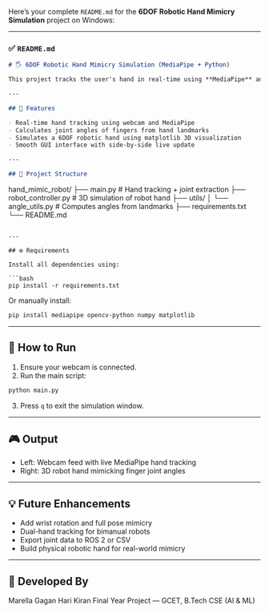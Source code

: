 Here’s your complete `README.md` for the **6DOF Robotic Hand Mimicry Simulation** project on Windows:

---

### ✅ `README.md`

```markdown
# 🖐️ 6DOF Robotic Hand Mimicry Simulation (MediaPipe + Python)

This project tracks the user's hand in real-time using **MediaPipe** and simulates a **6DOF robotic hand** that mimics the movement. It runs entirely on **Windows**, with no hardware required — purely simulation using Python.

---

## 🧠 Features

- Real-time hand tracking using webcam and MediaPipe
- Calculates joint angles of fingers from hand landmarks
- Simulates a 6DOF robotic hand using matplotlib 3D visualization
- Smooth GUI interface with side-by-side live update

---

## 📁 Project Structure

```

hand\_mimic\_robot/
├── main.py                   # Hand tracking + joint extraction
├── robot\_controller.py       # 3D simulation of robot hand
├── utils/
│   └── angle\_utils.py        # Computes angles from landmarks
├── requirements.txt
└── README.md

````

---

## ⚙️ Requirements

Install all dependencies using:

```bash
pip install -r requirements.txt
````

Or manually install:

```bash
pip install mediapipe opencv-python numpy matplotlib
```

---

## 🚀 How to Run

1. Ensure your webcam is connected.
2. Run the main script:

```bash
python main.py
```

3. Press `q` to exit the simulation window.

---

## 🎮 Output

* Left: Webcam feed with live MediaPipe hand tracking
* Right: 3D robot hand mimicking finger joint angles

---

## 💡 Future Enhancements

* Add wrist rotation and full pose mimicry
* Dual-hand tracking for bimanual robots
* Export joint data to ROS 2 or CSV
* Build physical robotic hand for real-world mimicry

---

## 👤 Developed By

Marella Gagan Hari Kiran
Final Year Project — GCET, B.Tech CSE (AI & ML)

```


